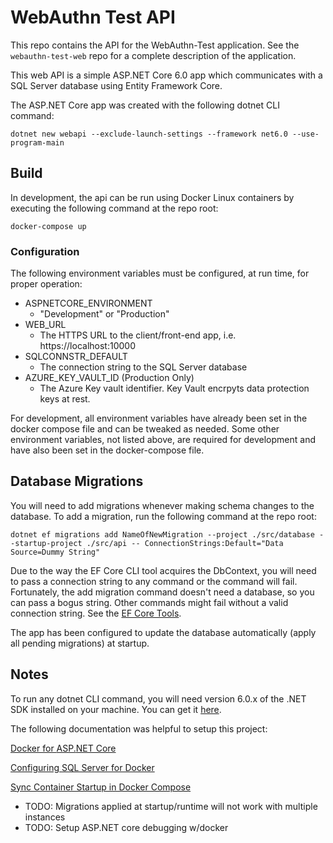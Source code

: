 # WebAuthn Test API
This repo contains the API for the WebAuthn-Test application. See the `webauthn-test-web` repo for a
complete description of the application.

This web API is a simple <span>ASP.</span>NET Core 6.0 app which communicates with a SQL Server database using
Entity Framework Core.

The <span>ASP.</span>NET Core app was created with the following dotnet CLI command:

 ```dotnet new webapi --exclude-launch-settings --framework net6.0 --use-program-main```

## Build
In development, the api can be run using Docker Linux containers by executing the following command at the repo root:

```docker-compose up```

### Configuration
The following environment variables must be configured, at run time, for proper operation:

* ASPNETCORE_ENVIRONMENT
  * "Development" or "Production"
* WEB_URL
  * The HTTPS URL to the client/front-end app, i.e. https://localhost:10000
* SQLCONNSTR_DEFAULT
  * The connection string to the SQL Server database
* AZURE_KEY_VAULT_ID (Production Only)
  * The Azure Key vault identifier. Key Vault encrpyts data protection keys at rest.

For development, all environment variables have already been set in the docker compose file and can
be tweaked as needed. Some other environment variables, not listed above, are required for development and
have also been set in the docker-compose file.

## Database Migrations
You will need to add migrations whenever making schema changes to the database. To add a migration, run the following command
at the repo root:

```dotnet ef migrations add NameOfNewMigration --project ./src/database --startup-project ./src/api -- ConnectionStrings:Default="Data Source=Dummy String"```

Due to the way the EF Core CLI tool acquires the DbContext, you will need to pass a connection string to any command or the
command will fail. Fortunately, the add migration command doesn't need a database, so you can pass a bogus string.
Other commands might fail without a valid connection string. See the [EF Core Tools](https://learn.microsoft.com/en-us/ef/core/cli/dotnet).

The app has been configured to update the database automatically (apply all pending migrations) at startup.

## Notes

To run any dotnet CLI command, you will need version 6.0.x of the .NET SDK installed on your machine. You can get it
[here](https://dotnet.microsoft.com/en-us/download/dotnet/6.0).

The following documentation was helpful to setup this project:

[Docker for <span>ASP.</span>NET Core](https://learn.microsoft.com/en-us/aspnet/core/host-and-deploy/docker/building-net-docker-images?view=aspnetcore-6.0)

[Configuring SQL Server for Docker](https://learn.microsoft.com/en-us/sql/linux/sql-server-linux-docker-container-configure)

[Sync Container Startup in Docker Compose](https://github.com/vishnubob/wait-for-it)


* TODO: Migrations applied at startup/runtime will not work with multiple instances
* TODO: Setup <span>ASP.</span>NET core debugging w/docker
